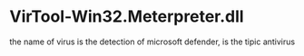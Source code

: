 # VirTool-Win32.Meterpreter.dll
the name of virus is the detection of microsoft defender, is the tipic antivirus
